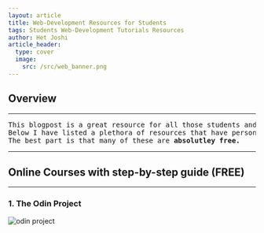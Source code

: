 ```yaml
---
layout: article
title: Web-Development Resources for Students
tags: Students Web-Development Tutorials Resources
author: Het Joshi
article_header:
  type: cover
  image:
    src: /src/web_banner.png
---
```


## Overview
---
<pre>
This blogpost is a great resource for all those students and developers who are looking to get a head start on their Web-Development Journey.
Below I have listed a plethora of resources that have personally helped me and ones that are the most refined and polished resources on the Internet.
The best part is that many of these are <strong>absolutley free.</strong></pre>

---

## Online Courses with step-by-step guide (FREE)
---
### 1. The Odin Project
![odin project](./qownnotes-media-Y15397.png)
